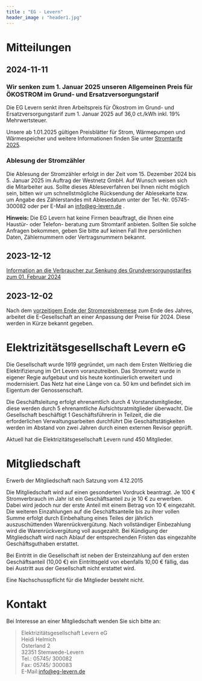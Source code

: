 ```yaml
---
title : "EG - Levern"
header_image : "header1.jpg"
---
```


# Mitteilungen

## 2024-11-11

### Wir senken zum 1. Januar 2025 unseren Allgemeinen Preis für ÖKOSTROM im Grund- und Ersatzversorgungstarif

Die EG Levern senkt ihren Arbeitspreis für Ökostrom im Grund- und Ersatzversorgungstarif zum 1. Januar 2025 auf 36,0 ct./kWh inkl. 19% Mehrwertsteuer. 

Unsere ab 1.01.2025 gültigen Preisblätter für Strom, Wärmepumpen und Wärmespeicher und weitere Informationen finden Sie unter [Stromtarife 2025](/tarife/2025/).


### Ablesung der Stromzähler

Die Ablesung der Stromzähler erfolgt in der Zeit vom 15. Dezember 2024 bis 5. Januar 2025
im Auftrag der Westnetz GmbH. Auf Wunsch weisen sich die Mitarbeiter aus. Sollte dieses
Ableseverfahren bei Ihnen nicht möglich sein, bitten wir um schnellstmögliche Rücksendung
der Ablesekarte bzw. um Angabe des Zählerstandes mit Ablesedatum unter der Tel.-Nr.
05745-300082 oder per E-Mail an info@eg-levern.de .

**Hinweis:** Die EG Levern hat keine Firmen beauftragt, die Ihnen eine Haustür- oder Telefon-
beratung zum Stromtarif anbieten. Sollten Sie solche Anfragen bekommen, geben Sie bitte
auf keinen Fall Ihre persönlichen Daten, Zählernummern oder Vertragsnummern bekannt.

## 2023-12-12

[Information an die Verbraucher zur Senkung des Grundversorgungstarifes zum 01. Februar 2024](/pdf/2023-12-12-Information-zur-Senkung-des-Grundversorgungstarifes.pdf)

## 2023-12-02

Nach dem [vorzeitigem Ende der Strompreisbremese](https://www.bundesregierung.de/breg-de/schwerpunkte/entlastung-fuer-deutschland/strompreisbremse-2125002) zum Ende des Jahres, arbeitet die E-Gesellschaft an einer Anpassung der Preise für 2024.
Diese werden in Kürze bekannt gegeben.

# Elektrizitätsgesellschaft Levern eG

Die Gesellschaft wurde 1919 gegründet, um nach dem Ersten Weltkrieg die
Elektrifizierung im Ort Levern voranzutreiben. Das Stromnetz wurde in eigener
Regie aufgebaut und bis heute kontinuierlich erweitert und modernisiert. Das
Netz hat eine Länge von ca. 50 km und befindet sich im Eigentum der
Genossenschaft.

Die Geschäftsleitung erfolgt ehrenamtlich durch 4 Vorstandsmitglieder, diese
werden durch 5 ehrenamtliche Aufsichtsratmitglieder überwacht. Die Gesellschaft
beschäftigt 1 Geschäftsführerin in Teilzeit, die die erforderlichen
Verwaltungsarbeiten durchführt Die Geschäftstätigkeiten werden im Abstand von
zwei Jahren durch einen externen Revisor geprüft.


Aktuell hat die Elektrizitätsgesellschaft Levern rund 450 Mitglieder.

# Mitgliedschaft

Erwerb der Mitgliedschaft nach Satzung vom 4.12.2015

Die Mitgliedschaft wird auf einen gesonderten Vordruck beantragt.
Je 100 &euro; Stromverbrauch im Jahr ist ein Geschäftsanteil zu je 10 &euro; zu erwerben.
Dabei wird jedoch nur der erste Anteil mit einem Betrag von 10 &euro; eingezahlt.
Die weiteren Einzahlungen auf die Geschäftsanteile bis zu ihrer vollen Summe erfolgt durch Einbehaltung eines
Teiles der jährlich auszuschüttenden Warenrückvergütung.
Nach vollständiger Einbezahlung wird die Warenrückvergütung voll ausgezahlt.
Bei Kündigung der Mitgliedschaft wird nach Ablauf der entsprechenden Fristen das eingezahlte
Geschäftsguthaben erstattet.

Bei Eintritt in die Gesellschaft ist neben der Ersteinzahlung auf den ersten Geschäftsanteil (10,00 &euro;)
ein Eintrittsgeld von ebenfalls 10,00 &euro; fällig, das bei Austritt aus der&nbsp;Gesellschaft nicht erstattet wird.

Eine Nachschusspflicht für die Mitglieder besteht nicht.

# Kontakt

Bei Interesse an einer Mitgliedschaft wenden Sie sich bitte an:

> Elektrizitätsgesellschaft Levern eG  
> Heidi Helmich  
> Osterland 2  
> 32351 Stemwede-Levern  
> Tel.: 05745/ 300082  
> Fax: 05745/ 300083  
> E-Mail:[info@eg-levern.de](mailto:info@eg-levern.de)
